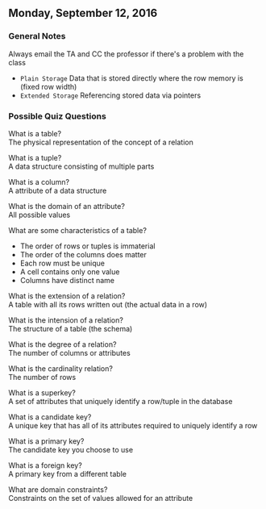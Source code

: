 ## Monday, September 12, 2016

### General Notes
Always email the TA and CC the professor if there's a problem with the class

- `Plain Storage` Data that is stored directly where the row memory is (fixed row width)
- `Extended Storage` Referencing stored data via pointers

### Possible Quiz Questions
What is a table?  
The physical representation of the concept of a relation

What is a tuple?  
A data structure consisting of multiple parts

What is a column?  
A attribute of a data structure

What is the domain of an attribute?  
All possible values

What are some characteristics of a table?  

- The order of rows or tuples is immaterial  
- The order of the columns does matter
- Each row must be unique
- A cell contains only one value
- Columns have distinct name

What is the extension of a relation?  
A table with all its rows written out (the actual data in a row)

What is the intension of a relation?  
The structure of a table (the schema)

What is the degree of a relation?  
The number of columns or attributes

What is the cardinality relation?  
The number of rows

What is a superkey?  
A set of attributes that uniquely identify a row/tuple in the database

What is a candidate key?  
A unique key that has all of its attributes required to uniquely identify a row

What is a primary key?  
The candidate key you choose to use

What is a foreign key?  
A primary key from a different table

What are domain constraints?  
Constraints on the set of values allowed for an attribute
